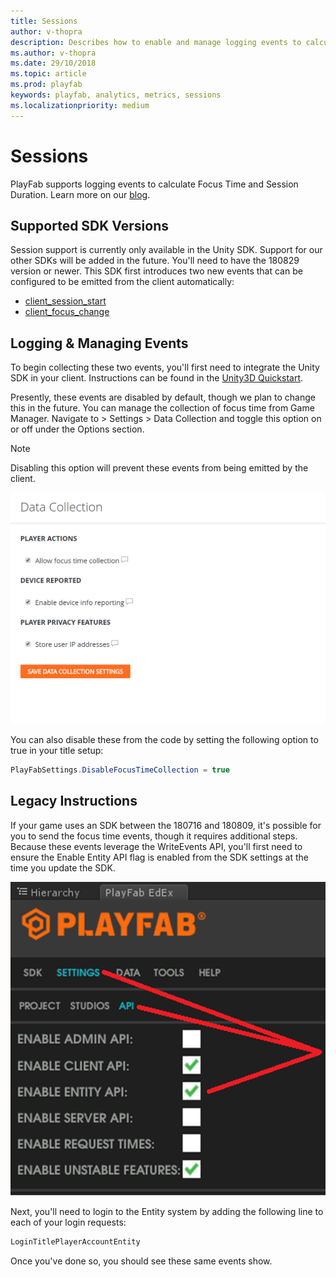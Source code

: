 ```yaml
---
title: Sessions
author: v-thopra
description: Describes how to enable and manage logging events to calculate Focus Time and Session Duration.
ms.author: v-thopra
ms.date: 29/10/2018
ms.topic: article
ms.prod: playfab
keywords: playfab, analytics, metrics, sessions
ms.localizationpriority: medium
---
```


# Sessions

PlayFab supports logging events to calculate Focus Time and Session Duration. Learn more on our [blog](https://blog.playfab.com/blog/sessions-preview-is-live).

## Supported SDK Versions

Session support is currently only available in the Unity SDK. Support for our other SDKs will be added in the future. You'll need to have the 180829 version or newer. This SDK first introduces two new events that can be configured to be emitted from the client automatically:

- [client_session_start](https://api.playfab.com/playstream/events/client_session_start)
- [client_focus_change](https://api.playfab.com/playstream/events/client_focus_change)

## Logging & Managing Events

To begin collecting these two events, you'll first need to integrate the Unity SDK in your client. Instructions can be found in the [Unity3D Quickstart](../../../sdks/unity3d/quickstart.md).

Presently, these events are disabled by default, though we plan to change this in the future. You can manage the collection of focus time from Game Manager. Navigate to > Settings > Data Collection and toggle this option on or off under the Options section. 

> [!NOTE]
> Disabling this option will prevent these events from being emitted by the client.

![Game Manager - Settings - Data Collection](media/tutorials/game-manager-settings-data-collection.png)  

You can also disable these from the code by setting the following option to true in your title setup:

```csharp
PlayFabSettings.DisableFocusTimeCollection = true
```

## Legacy Instructions

If your game uses an SDK between the 180716 and 180809, it's possible for you to send the focus time events, though it requires additional steps. Because these events leverage the WriteEvents API, you'll first need to ensure the Enable Entity API flag is enabled from the SDK settings at the time you update the SDK.

![PlayFab - Settings - Enable Entity API](media/tutorials/playfab-settings-enable-entity-api.png)  

Next, you'll need to login to the Entity system by adding the following line to each of your login requests:

```csharp
LoginTitlePlayerAccountEntity
```

Once you've done so, you should see these same events show.
